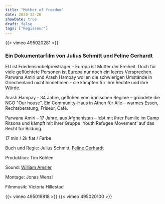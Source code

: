 ```yaml
---
title: "Mother of freedom"
date: 2020-12-26
showDate: true
draft: false
tags: ["Regisseur"]
---
```


{{< vimeo 495020281 >}}
### Ein Dokumentarfilm von Julius Schmitt und Feline Gerhardt 

EU ist Friedensnobelpreisträger – Europa ist Mutter der Freiheit. Doch für viele geflüchtete Personen ist Europa nur noch ein leeres Versprechen. Parwana Amiri und Arash Hampay wollen die schwierigen Umstände in Griechenland nicht hinnehmen - sie kämpfen für ihre Rechte und ihre Würde. 

Arash Hampay - 34 Jahre, geflohen vom iranischen Regime – gründete die NGO "Our house". Ein Community-Haus in Athen für Alle – warmes Essen, Rechtsberatung, Friseur, Café. 

Parwana Amiri – 17 Jahre, aus Afghanistan – lebt mit ihrer Familie im Camp Ritsona und kämpft mit ihrer Gruppe 'Youth Refugee Movement' auf das Recht für Bildung.

17 min / 2k flat / Farbe    

Buch und Regie: Julius Schmitt, <a href="https://felinegerhardt.com/" target="_blank">Feline Gerhardt</a>

Produktion: Tim Kohlen    

Sound: <a href="https://www.williamamsler.com/" target="_blank">William Amsler</a> 

Montage: Jonas Wenzl 

Filmmusik: Victoria Hillestad


{{< vimeo 495019818 >}}
{{< vimeo 495020100 >}}
